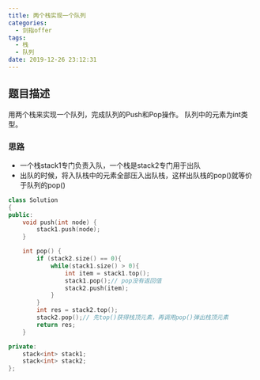 ```yaml
---
title: 两个栈实现一个队列
categories:
  - 剑指offer
tags:
  - 栈
  - 队列
date: 2019-12-26 23:12:31
---
```


## 题目描述
用两个栈来实现一个队列，完成队列的Push和Pop操作。 队列中的元素为int类型。

### 思路
- 一个栈stack1专门负责入队，一个栈是stack2专门用于出队
- 出队的时候，将入队栈中的元素全部压入出队栈，这样出队栈的pop()就等价于队列的pop()
```cpp
class Solution
{
public:
    void push(int node) {
        stack1.push(node);
    }

    int pop() {
        if (stack2.size() == 0){
            while(stack1.size() > 0){
                int item = stack1.top();
                stack1.pop();// pop没有返回值
                stack2.push(item);
            }
        }
        int res = stack2.top();
        stack2.pop();// 先top()获得栈顶元素，再调用pop()弹出栈顶元素
        return res;
    }

private:
    stack<int> stack1;
    stack<int> stack2;
};
```